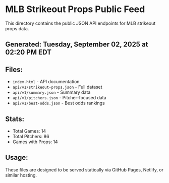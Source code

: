 # MLB Strikeout Props Public Feed

This directory contains the public JSON API endpoints for MLB strikeout props data.

## Generated: Tuesday, September 02, 2025 at 02:20 PM EDT

## Files:
- `index.html` - API documentation
- `api/v1/strikeout-props.json` - Full dataset
- `api/v1/summary.json` - Summary data
- `api/v1/pitchers.json` - Pitcher-focused data  
- `api/v1/best-odds.json` - Best odds rankings

## Stats:
- Total Games: 14
- Total Pitchers: 86
- Games with Props: 14

## Usage:
These files are designed to be served statically via GitHub Pages, Netlify, or similar hosting.
